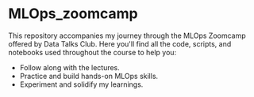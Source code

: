 # MLOps_zoomcamp

This repository accompanies my journey through the MLOps Zoomcamp offered by Data Talks Club. Here you'll find all the code, scripts, and notebooks used throughout the course to help you:

* Follow along with the lectures.
* Practice and build hands-on MLOps skills.
* Experiment and solidify my learnings.
